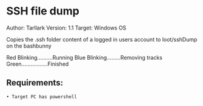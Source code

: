 # SSH file dump

Author: Tarllark
Version: 1.1
Target: Windows OS

Copies the .ssh folder content of a logged in users account to loot/sshDump on the bashbunny

Red Blinking..........Running
Blue Blinking.........Removing tracks
Green.................Finished

## Requirements:
	• Target PC has powershell
